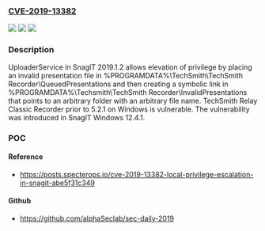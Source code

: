 ### [CVE-2019-13382](https://cve.mitre.org/cgi-bin/cvename.cgi?name=CVE-2019-13382)
![](https://img.shields.io/static/v1?label=Product&message=n%2Fa&color=blue)
![](https://img.shields.io/static/v1?label=Version&message=n%2Fa&color=blue)
![](https://img.shields.io/static/v1?label=Vulnerability&message=n%2Fa&color=brighgreen)

### Description

UploaderService in SnagIT 2019.1.2 allows elevation of privilege by placing an invalid presentation file in %PROGRAMDATA%\TechSmith\TechSmith Recorder\QueuedPresentations and then creating a symbolic link in %PROGRAMDATA%\Techsmith\TechSmith Recorder\InvalidPresentations that points to an arbitrary folder with an arbitrary file name. TechSmith Relay Classic Recorder prior to 5.2.1 on Windows is vulnerable. The vulnerability was introduced in SnagIT Windows 12.4.1.

### POC

#### Reference
- https://posts.specterops.io/cve-2019-13382-local-privilege-escalation-in-snagit-abe5f31c349

#### Github
- https://github.com/alphaSeclab/sec-daily-2019

